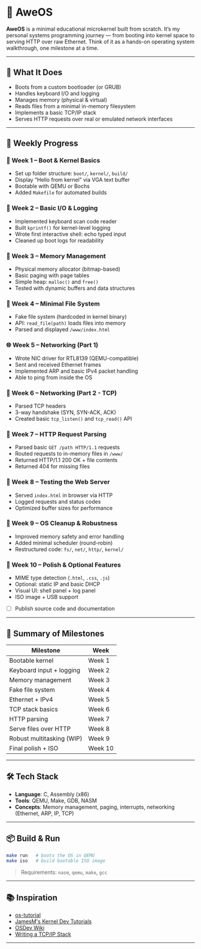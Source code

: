 # 🧠 AweOS

**AweOS** is a minimal educational microkernel built from scratch. It’s my personal systems programming journey — from booting into kernel space to serving HTTP over raw Ethernet. Think of it as a hands-on operating system walkthrough, one milestone at a time.

---

## 🚀 What It Does

* Boots from a custom bootloader (or GRUB)
* Handles keyboard I/O and logging
* Manages memory (physical & virtual)
* Reads files from a minimal in-memory filesystem
* Implements a basic TCP/IP stack
* Serves HTTP requests over real or emulated network interfaces

---

## 🧭 Weekly Progress

### 🔰 Week 1 – Boot & Kernel Basics

* Set up folder structure: `boot/`, `kernel/`, `build/`
* Display “Hello from kernel” via VGA text buffer
* Bootable with QEMU or Bochs
* Added `Makefile` for automated builds

### 💬 Week 2 – Basic I/O & Logging

* Implemented keyboard scan code reader
* Built `kprintf()` for kernel-level logging
* Wrote first interactive shell: echo typed input
* Cleaned up boot logs for readability

### 🧠 Week 3 – Memory Management

* Physical memory allocator (bitmap-based)
* Basic paging with page tables
* Simple heap: `malloc()` and `free()`
* Tested with dynamic buffers and data structures

### 💾 Week 4 – Minimal File System

* Fake file system (hardcoded in kernel binary)
* API: `read_file(path)` loads files into memory
* Parsed and displayed `/www/index.html`

### 🌐 Week 5 – Networking (Part 1)

* Wrote NIC driver for RTL8139 (QEMU-compatible)
* Sent and received Ethernet frames
* Implemented ARP and basic IPv4 packet handling
* Able to ping from inside the OS

### 🔄 Week 6 – Networking (Part 2 - TCP)

* Parsed TCP headers
* 3-way handshake (SYN, SYN-ACK, ACK)
* Created basic `tcp_listen()` and `tcp_read()` API

### 📡 Week 7 – HTTP Request Parsing

* Parsed basic `GET /path HTTP/1.1` requests
* Routed requests to in-memory files in `/www/`
* Returned HTTP/1.1 200 OK + file contents
* Returned 404 for missing files

### 🧪 Week 8 – Testing the Web Server

* Served `index.html` in browser via HTTP
* Logged requests and status codes
* Optimized buffer sizes for performance

### 🧰 Week 9 – OS Cleanup & Robustness

* Improved memory safety and error handling
* Added minimal scheduler (round-robin)
* Restructured code: `fs/`, `net/`, `http/`, `kernel/`

### 🎁 Week 10 – Polish & Optional Features

* MIME type detection (`.html`, `.css`, `.js`)
* Optional: static IP and basic DHCP
* Visual UI: shell panel + log panel
* ISO image + USB support
* [ ] Publish source code and documentation

---

## 🧾 Summary of Milestones

| Milestone                 | Week    |
| ------------------------- | ------- |
| Bootable kernel           | Week 1  |
| Keyboard input + logging  | Week 2  |
| Memory management         | Week 3  |
| Fake file system          | Week 4  |
| Ethernet + IPv4           | Week 5  |
| TCP stack basics          | Week 6  |
| HTTP parsing              | Week 7  |
| Serve files over HTTP     | Week 8  |
| Robust multitasking (WIP) | Week 9  |
| Final polish + ISO        | Week 10 |

---

## 🛠 Tech Stack

* **Language**: C, Assembly (x86)
* **Tools**: QEMU, Make, GDB, NASM
* **Concepts**: Memory management, paging, interrupts, networking (Ethernet, ARP, IP, TCP)

---

## 📦 Build & Run

```bash
make run   # boots the OS in QEMU
make iso   # build bootable ISO image
```

> Requirements: `nasm`, `qemu`, `make`, `gcc`

---

## 📚 Inspiration

* [os-tutorial](https://github.com/cfenollosa/os-tutorial/)
* [JamesM's Kernel Dev Tutorials](http://www.jamesmolloy.co.uk/tutorial_html/)
* [OSDev Wiki](https://wiki.osdev.org/Main_Page)
* [Writing a TCP/IP Stack](https://nicoleorchard.dev/posts/writing-a-tcp-stack/)

---
